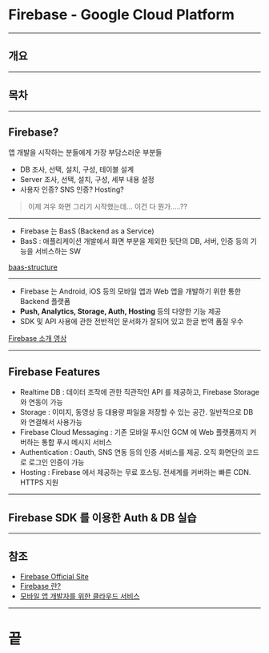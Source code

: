 <!-- $size: 16:9 -->
<!-- page_number: true -->
# Firebase - Google Cloud Platform

---
## 개요

---
## 목차

---
## Firebase?
앱 개발을 시작하는 분들에게 가장 부담스러운 부분들
- DB 조사, 선택, 설치, 구성, 테이블 설계
- Server 조사, 선택, 설치, 구성, 세부 내용 설정
- 사용자 인증? SNS 인증? Hosting?

> 이제 겨우 화면 그리기 시작했는데... 이건 다 뭔가.....??

---
- Firebase 는 BasS (Backend as a Service)
- BasS : 애플리케이션 개발에서 화면 부분을 제외한 뒷단의 DB, 서버, 인증 등의 기능을 서비스하는 SW

[baas-structure](baas-structure)

---
- Firebase 는 Android, iOS 등의 모바일 앱과 Web 앱을 개발하기 위한 통한 Backend 플랫폼
- **Push, Analytics, Storage, Auth, Hosting** 등의 다양한 기능 제공
- SDK 및 API 사용에 관한 전반적인 문서화가 잘되어 있고 한글 번역 품질 우수

[Firebase 소개 영상](https://www.youtube.com/watch?v=ySmWlU9j3j4)

---
## Firebase Features
- Realtime DB : 데이터 조작에 관한 직관적인 API 를 제공하고, Firebase Storage 와 연동이 가능
- Storage : 이미지, 동영상 등 대용량 파일을 저장할 수 있는 공간. 일반적으로 DB 와 연결해서 사용가능
- Firebase Cloud Messaging : 기존 모바일 푸시인 GCM 에 Web 플랫폼까지 커버하는 통합 푸시 메시지 서비스
- Authentication : Oauth, SNS 연동 등의 인증 서비스를 제공. 오직 화면단의 코드로 로그인 인증이 가능
- Hosting : Firebase 에서 제공하는 무료 호스팅. 전세계를 커버하는 빠른 CDN. HTTPS 지원

---
## Firebase SDK 를 이용한 Auth & DB 실습


---
## 참조
- [Firebase Official Site](https://firebase.google.com/)
- [Firebase 란?](http://cocomo.tistory.com/487)
- [모바일 앱 개발자를 위한 클라우드 서비스](https://www.slideshare.net/WeAreDIT/baa-s-pt201361)

---
# 끝
